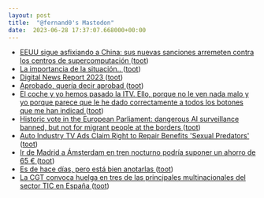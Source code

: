 ```yaml
---
layout: post
title:  "@fernand0's Mastodon"
date:  2023-06-28 17:37:07.668000+00:00
---
```

*  [EEUU sigue asfixiando a China: sus nuevas sanciones arremeten contra los centros de supercomputación ](https://www.xataka.com/empresas-y-economia/eeuu-sigue-asfixiando-a-china-sus-nuevas-sanciones-arremeten-centros-supercomputacio) ([toot](https://mastodon.social/@fernand0/110623052769986015))
*  [La importancia de la situación.. ](https://avecesunafoto.wordpress.com/2023/06/28/la-importancia-de-la-situacion) ([toot](https://mastodon.social/@fernand0/110622971152400500))
*  [Digital News Report 2023 ](https://reutersinstitute.politics.ox.ac.uk/digital-news-report/202) ([toot](https://mastodon.social/@fernand0/110622731557162280))
*  [Aprobado, quería decir aprobad ](https://mastodon.social/@fernand0/110622641464781486) ([toot](https://mastodon.social/@fernand0/110622641464781486))
*  [El coche y yo hemos pasado la ITV. Ello, porque no le ven nada malo y yo porque parece que le he dado correctamente a todos los botones que me han indicad ](https://mastodon.social/@fernand0/110622602321287709) ([toot](https://mastodon.social/@fernand0/110622602321287709))
*  [Historic vote in the European Parliament: dangerous AI surveillance banned, but not for migrant people at the borders ](https://www.accessnow.org/press-release/historic-vote-in-the-european-parliament-dangerous-ai-surveillance-banned-but-not-for-migrant-people-at-the-borders) ([toot](https://mastodon.social/@fernand0/110622525389495639))
*  [Auto Industry TV Ads Claim Right to Repair Benefits 'Sexual Predators' ](https://www.vice.com/en/article/qj4ayw/auto-industry-tv-ads-claim-right-to-repair-benefits-sexual-predator) ([toot](https://mastodon.social/@fernand0/110622207511826651))
*  [Ir de Madrid a Ámsterdam en tren nocturno podría suponer un ahorro de 65 €  ](https://ecodes.org/sala-de-prensa/notas-de-prensa/ir-de-madrid-a-amsterdam-en-tren-nocturno-podria-suponer-un-ahorro-de-6) ([toot](https://mastodon.social/@fernand0/110622039230282897))
*  [Es de hace días, pero está bien anotarlas ](https://mastodon.social/@fernand0/110621988875323249) ([toot](https://mastodon.social/@fernand0/110621988875323249))
*  [La CGT convoca huelga en tres de las principales multinacionales del sector TIC en España ](http://www.cgtinformatica.org/es/contenido/la-cgt-convoca-huelga-en-tres-de-las-principales-multinacionales-del-sector-tic-en-espan) ([toot](https://mastodon.social/@fernand0/110621796520907169))
